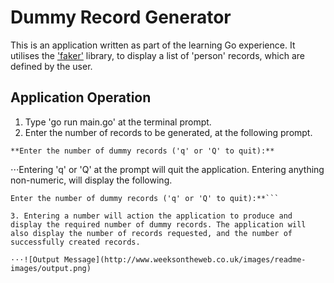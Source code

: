 # Dummy Record Generator
This is an application written as part of the learning Go experience. It utilises the ['faker'](https://github.com/manveru/faker) library, to display a list of 'person' records, which are defined by the user.
## Application Operation
1. Type 'go run main.go' at the terminal prompt.
2. Enter the number of records to be generated, at the following prompt.

```**Enter the number of dummy records ('q' or 'Q' to quit):**```

⋅⋅⋅Entering 'q' or 'Q' at the prompt will quit the application. Entering anything non-numeric, will display the following.

```**Entered number is not numeric. Please retry.
Enter the number of dummy records ('q' or 'Q' to quit):**```

3. Entering a number will action the application to produce and display the required number of dummy records. The application will also display the number of records requested, and the number of successfully created records.

⋅⋅⋅![Output Message](http://www.weeksontheweb.co.uk/images/readme-images/output.png)
